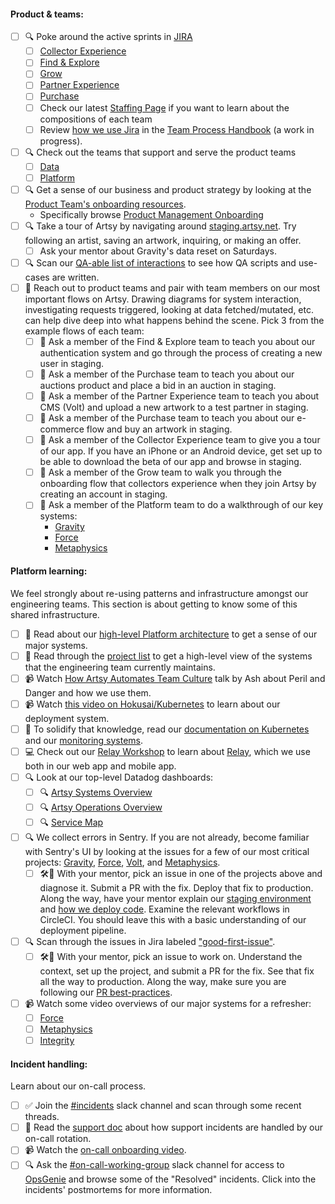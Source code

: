 #### Product & teams:

- [ ] 🔍 Poke around the active sprints in [JIRA](https://artsyproduct.atlassian.net/secure/BrowseProjects.jspa)
  - [ ] [Collector Experience](https://artsyproduct.atlassian.net/secure/RapidBoard.jspa?rapidView=77&projectKey=CX)
  - [ ] [Find & Explore](https://artsyproduct.atlassian.net/secure/RapidBoard.jspa?rapidView=4)
  - [ ] [Grow](https://artsyproduct.atlassian.net/secure/RapidBoard.jspa?rapidView=96&projectKey=GRO)
  - [ ] [Partner Experience](https://artsyproduct.atlassian.net/secure/RapidBoard.jspa?rapidView=36&projectKey=GALL)
  - [ ] [Purchase](https://artsyproduct.atlassian.net/secure/RapidBoard.jspa?rapidView=41)
  - [ ] Check our latest [Staffing Page](https://www.notion.so/artsy/Staffing-c2d58c075e9b41a69e48f6d5fa474fbd) if you want to learn about the compositions of each team
  - [ ] Review [how we use Jira](https://www.notion.so/artsy/Team-Process-Handbook-3fbeb0ae934d48ca9074131331b46cff#ae081daa5b034dc2b6fb5ed4adc1a4bc) in the [Team Process Handbook](https://www.notion.so/artsy/Team-Process-Handbook-3fbeb0ae934d48ca9074131331b46cff) (a work in progress).
- [ ] 🔍 Check out the teams that support and serve the product teams
  - [ ] [Data](https://artsyproduct.atlassian.net/secure/RapidBoard.jspa?rapidView=59)
  - [ ] [Platform](https://artsyproduct.atlassian.net/secure/RapidBoard.jspa?rapidView=64)
- [ ] 🔍 Get a sense of our business and product strategy by looking at the [Product Team's onboarding resources](https://www.notion.so/artsy/Product-Onboarding-9bc3dc747ac44ed2866c8bf37c0c721b#ba384bf0f334435eab87f0e29e5a745b).
  - Specifically browse [Product Management Onboarding](https://www.notion.so/artsy/Product-Management-Onboarding-9bc3dc747ac44ed2866c8bf37c0c721b#4ad2c4707e3740549ee9dc5c62b80461)
- [ ] 🔍 Take a tour of Artsy by navigating around [staging.artsy.net](https://staging.artsy.net). Try following an artist, saving an artwork, inquiring, or making an offer.
  - [ ] Ask your mentor about Gravity's data reset on Saturdays.
- [ ] 🔍 Scan our [QA-able list of interactions](https://www.notion.so/artsy/20YY-MM-DD-Artsy-net-QA-689c76f0a5564e7c94b5908b12ec891b) to see how QA scripts and use-cases are written.
- [ ] 👯 Reach out to product teams and pair with team members on our most important flows on Artsy. Drawing diagrams for system interaction, investigating requests triggered, looking at data fetched/mutated, etc. can help dive deep into what happens behind the scene. Pick 3 from the example flows of each team:
  - [ ] 👯 Ask a member of the Find & Explore team to teach you about our authentication system and go through the process of creating a new user in staging.
  - [ ] 👯 Ask a member of the Purchase team to teach you about our auctions product and place a bid in an auction in staging.
  - [ ] 👯 Ask a member of the Partner Experience team to teach you about CMS (Volt) and upload a new artwork to a test partner in staging.
  - [ ] 👯 Ask a member of the Purchase team to teach you about our e-commerce flow and buy an artwork in staging.
  - [ ] 👯 Ask a member of the Collector Experience team to give you a tour of our app. If you have an iPhone or an Android device, get set up to be able to download the beta of our app and browse in staging.
  - [ ] 👯 Ask a member of the Grow team to walk you through the onboarding flow that collectors experience when they join Artsy by creating an account in staging.
  - [ ] 👯 Ask a member of the Platform team to do a walkthrough of our key systems:
    - [Gravity](https://github.com/artsy/gravity)
    - [Force](https://github.com/artsy/force)
    - [Metaphysics](https://github.com/artsy/metaphysics)

#### Platform learning:

We feel strongly about re-using patterns and infrastructure amongst our
engineering teams. This section is about getting to know some of this shared
infrastructure.

- [ ] 📖 Read about our [high-level Platform architecture](https://www.notion.so/artsy/Platform-Architecture-ad1363b26ea8422db0df08e7c8253677) to get a sense of our major systems.
- [ ] 📖 Read through the [project list](https://www.notion.so/artsy/17c4b550458a4cb8bcbf1b68060d63e6) to get a high-level view of the systems that the engineering team currently maintains.
- [ ] 📹 Watch [How Artsy Automates Team Culture](https://slideslive.com/38916507/how-artsy-automates-team-culture) talk by Ash about Peril and Danger and how we use them.
- [ ] 📹 Watch [this video on Hokusai/Kubernetes](https://drive.google.com/file/d/1VzkBnp0xHTM7vxO4TXmNywn9jh9LNFLx/view) to learn about our deployment system.
- [ ] 📖 To solidify that knowledge, read our [documentation on Kubernetes](https://github.com/artsy/README/blob/main/playbooks/kubernetes.md) and our [monitoring systems](https://www.notion.so/artsy/Monitoring-97d01d1bea214b3ebe3fbe081a888683).
- [ ] 💻 Check out our [Relay Workshop](https://github.com/artsy/relay-workshop) to learn about [Relay](https://relay.dev/), which we use both in our web app and mobile app.
- [ ] 🔍 Look at our top-level Datadog dashboards:
  - [ ] 🔍 [Artsy Systems Overview](https://app.datadoghq.com/dashboard/463-cin-cp4/artsy-systems-overview)
  - [ ] 🔍 [Artsy Operations Overview](https://app.datadoghq.com/dashboard/38q-9jf-bj2/artsy-operations-overview)
  - [ ] 🔍 [Service Map](https://app.datadoghq.com/apm/map?env=production)
- [ ] 🔍 We collect errors in Sentry. If you are not already, become familiar with Sentry's UI by looking at the issues for a few of our most critical projects: [Gravity](https://sentry.io/organizations/artsynet/issues/?project=157936), [Force](https://sentry.io/organizations/artsynet/issues/?project=28316), [Volt](https://sentry.io/organizations/artsynet/issues/?project=1281370), and [Metaphysics](https://sentry.io/organizations/artsynet/issues/?project=299996).
  - [ ] 🛠👯 With your mentor, pick an issue in one of the projects above and diagnose it. Submit a PR with the fix. Deploy that fix to production. Along the way, have your mentor explain our [staging environment](https://github.com/artsy/gravity/blob/master/doc/StagingEnvironment.md) and [how we deploy code](https://github.com/artsy/README/blob/main/playbooks/deployments.md). Examine the relevant workflows in CircleCI. You should leave this with a basic understanding of our deployment pipeline.
- [ ] 🔍 Scan through the issues in Jira labeled ["good-first-issue"](https://artsyproduct.atlassian.net/browse/CX-1689?filter=-4&jql=labels%20%3D%20good-first-issue%20and%20status%20not%20in%20(Done%2CClosed%2CMerged%2CBlocked%2C%22In%20Progress%22%2C%22In%20Review%22%2C%22QA%20Ready%22%2C%20%22Monitoring%2FQA%22)%20order%20by%20created%20DESC).
  - [ ] 🛠👯 With your mentor, pick an issue to work on. Understand the context, set up the project, and submit a PR for the fix. See that fix all the way to production. Along the way, make sure you are following our [PR best-practices](https://github.com/artsy/README/blob/main/playbooks/engineer-workflow.md#pull-requests).
- [ ] 📹 Watch some video overviews of our major systems for a refresher:
  - [ ] [Force](https://drive.google.com/drive/folders/1ZqyuXGriKgHC9xsF53vAaJEAWkgYmLMg?usp=sharing)
  - [ ] [Metaphysics](https://drive.google.com/drive/folders/1O1kRXyUA0jO3OM7gskljiL0IwRFFrwCi)
  - [ ] [Integrity](https://drive.google.com/file/d/1mEatjWJ37vmSsc4n7kbLXEu2evKHK3i-/view?usp=sharing)

#### Incident handling:

Learn about our on-call process.

- [ ] ✅ Join the [#incidents](https://artsy.slack.com/messages/incidents/) slack channel and scan through some recent threads.
- [ ] 📖 Read the [support doc](https://github.com/artsy/README/blob/main/playbooks/support#readme) about how support incidents are handled by our on-call rotation.
- [ ] 📹 Watch the [on-call onboarding video](https://drive.google.com/file/d/1nGtNLCwP9zOBxhocnAFI-Ua1xs7eJYyD/view).
- [ ] 🔍 Ask the [#on-call-working-group](https://artsy.slack.com/messages/on-call-working-group/) slack channel for access to [OpsGenie](https://artsy.app.opsgenie.com/incident/list) and browse some of the "Resolved" incidents. Click into the incidents' postmortems for more information.
